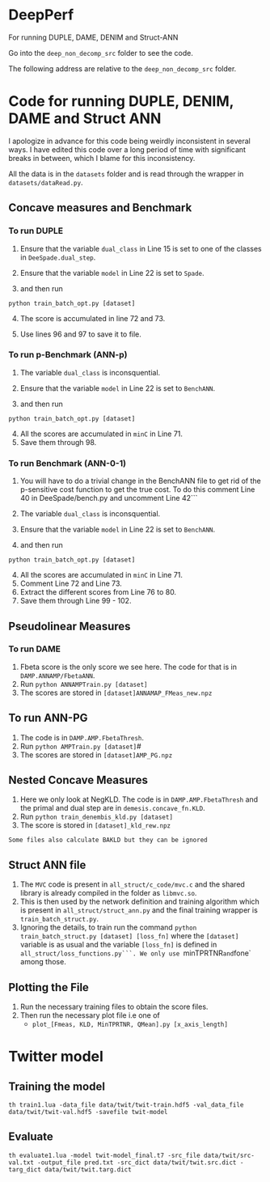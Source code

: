 # DeepPerf


For running DUPLE, DAME, DENIM and Struct-ANN

Go into the `deep_non_decomp_src` folder to see the code.

The following address are relative to the `deep_non_decomp_src` folder.

# Code for running DUPLE, DENIM, DAME and Struct ANN

I apologize in advance for this code being weirdly inconsistent in several ways. I have edited this code over a long period of time with significant breaks in between, which I blame for this inconsistency.

All the data is in the `datasets` folder and is read through the wrapper in `datasets/dataRead.py`.
## Concave measures and Benchmark

### To run DUPLE

1. Ensure that the variable `dual_class` in Line 15 is set to one of the classes in `DeeSpade.dual_step`.
2. Ensure that the variable `model` in Line 22 is set to `Spade`.

3. and then run

```python train_batch_opt.py [dataset]```

4. The score is accumulated in line 72 and 73.

5. Use lines 96 and 97 to save it to file.

### To run p-Benchmark (ANN-p)

1. The variable `dual_class` is inconsquential.
2. Ensure that the variable `model` in Line 22 is set to `BenchANN`.

3. and then run

```python train_batch_opt.py [dataset]```

4. All the scores are accumulated in `minC` in Line 71.
5. Save them through 98.

### To run Benchmark (ANN-0-1)

1. You will have to do a trivial change in the BenchANN file to get rid of the p-sensitive cost function to get the true cost. To do this comment Line 40 in DeeSpade/bench.py and uncomment Line 42```

2. The variable `dual_class` is inconsquential.
3. Ensure that the variable `model` in Line 22 is set to `BenchANN`.

3. and then run

```python train_batch_opt.py [dataset]```

4. All the scores are accumulated in `minC` in Line 71.
5. Comment Line 72 and Line 73.
6. Extract the different scores from Line 76 to 80.
7. Save them through Line 99 - 102.


## Pseudolinear Measures

### To run DAME
1. Fbeta score is the only score we see here. The code for that is in `DAMP.ANNAMP/FbetaANN`.
2. Run ```python ANNAMPTrain.py [dataset]```
3. The scores are stored in `[dataset]ANNAMAP_FMeas_new.npz`

## To run ANN-PG
1. The code is in `DAMP.AMP.FbetaThresh`.
2. Run ```python AMPTrain.py [dataset]```#
3. The scores are stored in `[dataset]AMP_PG.npz`

## Nested Concave Measures

1. Here we only look at NegKLD. The code is in `DAMP.AMP.FbetaThresh` and the primal and dual step are in `demesis.concave_fn.KLD`.
2. Run ```python train_denembis_kld.py [dataset]```
3. The score is stored in `[dataset]_kld_rew.npz`

``` Some files also calculate BAKLD but they can be ignored ```

## Struct ANN file

1. The `MVC` code is present in `all_struct/c_code/mvc.c` and the shared library is already compiled in the folder as `libmvc.so`.
2. This is then used by the network definition and training algorithm which is present in `all_struct/struct_ann.py` and the final training wrapper is `train_batch_struct.py`.
3. Ignoring the details, to train run the command ```python train_batch_struct.py [dataset] [loss_fn]```
where the `[dataset]` variable is as usual and the variable `[loss_fn]` is defined in `all_struct/loss_functions.py```. We only use `minTPRTNR` and `fone` among those.

## Plotting the File

1. Run the necessary training files to obtain the score files.
2. Then run the necessary plot file i.e one of
   * `plot_[Fmeas, KLD, MinTPRTNR, QMean].py [x_axis_length]`


# Twitter model

## Training the model

`th train1.lua -data_file data/twit/twit-train.hdf5 -val_data_file data/twit/twit-val.hdf5 -savefile twit-model`

## Evaluate
`th evaluate1.lua -model twit-model_final.t7 -src_file data/twit/src-val.txt -output_file pred.txt -src_dict data/twit/twit.src.dict -targ_dict data/twit/twit.targ.dict`


